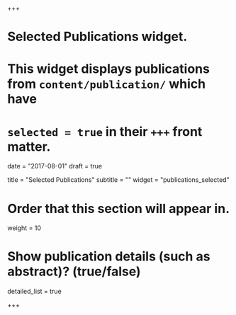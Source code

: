 +++
# Selected Publications widget.
# This widget displays publications from `content/publication/` which have
# `selected = true` in their `+++` front matter.

date = "2017-08-01"
draft = true

title = "Selected Publications"
subtitle = ""
widget = "publications_selected"

# Order that this section will appear in.
weight = 10

# Show publication details (such as abstract)? (true/false)
detailed_list = true

+++

